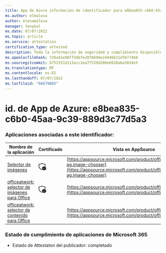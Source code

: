 ```yaml
---
title: App de Azure información de identificador para e8bea835-c6b0-45aa-9c39-889d3c77d5a3
ms.author: elmalova
author: elenamalova
manager: tonybal
ms.date: 07/07/2022
ms.topic: article
ms.service: attestation
certification_type: attested
description: Toda la información de seguridad y cumplimiento disponible para e8bea835-c6b0-45aa-9c39-889d3c77d5a3.
ms.openlocfilehash: 726a41e90ff5dbfe2876696e24446b21dfb77468
ms.sourcegitcommit: b752351d112ecc2ea7f539d200e6638a6a3034e5
ms.translationtype: MT
ms.contentlocale: es-ES
ms.lasthandoff: 07/07/2022
ms.locfileid: "66679805"
---
```

# <a name="azure-app-id-e8bea835-c6b0-45aa-9c39-889d3c77d5a3"></a>id. de App de Azure: e8bea835-c6b0-45aa-9c39-889d3c77d5a3


### <a name="apps-associated-with-this-id"></a>Aplicaciones asociadas a este identificador:
| **Nombre de la aplicación** | **Certificado** | **Vista en AppSource** |
|--------------|---------------|-----------------------|
| [Selector de imágenes](../forward/officeatwork-ag.image-chooser.md) | <img alt="Certified application badge" src="../media/certified-badge.png" height="25" width="25" /> | [https://appsource.microsoft.com/product/office/officeatwork-ag.image-chooser](https://appsource.microsoft.com/product/office/officeatwork-ag.image-chooser) |
| [officeatwork: selector de imágenes para Office](../forward/WA200002683.md) | <img alt="Certified application badge" src="../media/certified-badge.png" height="25" width="25" /> | [https://appsource.microsoft.com/product/office/WA200002683](https://appsource.microsoft.com/product/office/WA200002683) |
| [officeatwork: selector de contenido para Office](../forward/WA104380602.md) |  | [https://appsource.microsoft.com/product/office/WA104380602](https://appsource.microsoft.com/product/office/WA104380602) |

### <a name="microsoft-365-app-compliance-status"></a>Estado de cumplimiento de aplicaciones de Microsoft 365
- Estado de Attestaton del publicador: completado

